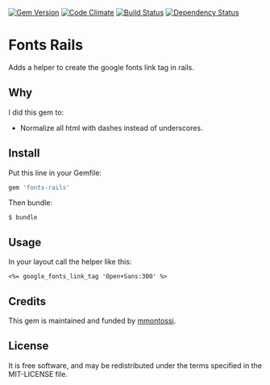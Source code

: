 [![Gem Version](https://badge.fury.io/rb/fonts-rails.svg)](http://badge.fury.io/rb/fonts-rails)
[![Code Climate](https://codeclimate.com/github/mmontossi/fonts-rails/badges/gpa.svg)](https://codeclimate.com/github/mmontossi/fonts-rails)
[![Build Status](https://travis-ci.org/mmontossi/fonts-rails.svg)](https://travis-ci.org/mmontossi/fonts-rails)
[![Dependency Status](https://gemnasium.com/mmontossi/fonts-rails.svg)](https://gemnasium.com/mmontossi/fonts-rails)

# Fonts Rails

Adds a helper to create the google fonts link tag in rails.

## Why

I did this gem to:

- Normalize all html with dashes instead of underscores.

## Install

Put this line in your Gemfile:
```ruby
gem 'fonts-rails'
```

Then bundle:
```
$ bundle
```

## Usage

In your layout call the helper like this:
```erb
<%= google_fonts_link_tag 'Open+Sans:300' %>
```

## Credits

This gem is maintained and funded by [mmontossi](https://github.com/mmontossi).

## License

It is free software, and may be redistributed under the terms specified in the MIT-LICENSE file.
